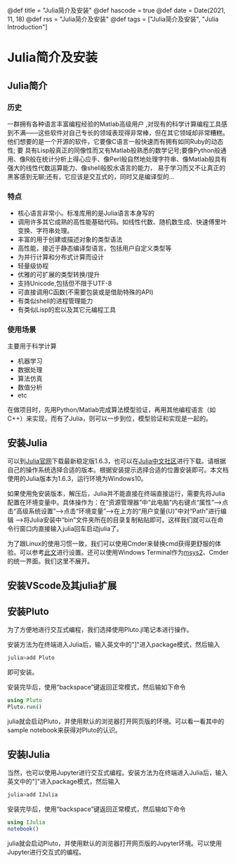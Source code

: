 @def title = "Julia简介及安装"
@def hascode = true
@def date = Date(2021, 11, 18)
@def rss = "Julia简介及安装"
@def tags = ["Julia简介及安装", "Julia Introduction"]

# Julia简介及安装


## Julia简介

### 历史

一群拥有各种语言丰富编程经验的Matlab高级用户 ,对现有的科学计算编程工具感到不满——这些软件对自己专长的领域表现得非常棒，但在其它领域却非常糟糕。他们想要的是一个开源的软件，它要像C语言一般快速而有拥有如同Ruby的动态性; 要
具有Lisp般真正的同像性而又有Matlab般熟悉的数学记号;要像Python般通用、像R般在统计分析上得心应手、像Perl般自然地处理字符串、像Matlab般具有强大的线性代数运算能力、像shell般胶水语言的能力， 易于学习而又不让真正的黑客感到无聊;还有，它应该是交互式的，同时又是编译型的...

### 特点

- 核心语言非常小。标准库用的是Julia语言本身写的
- 调用许多其它成熟的高性能基础代码。如线性代数、随机数生成、快速傅里叶变换、字符串处理。
- 丰富的用于创建或描述对象的类型语法
- 高性能，接近于静态编译型语言。包括用户自定义类型等
- 为并行计算和分布式计算而设计
- 轻量级协程
- 优雅的可扩展的类型转换/提升
- 支持Unicode,包括但不限于UTF-8
- 可直接调用C函数(不需要包装或是借助特殊的API)
- 有类似shelI的进程管理能力
- 有类似Lisp的宏以及其它元编程工具

### 使用场景

主要用于科学计算

- 机器学习
- 数据处理
- 算法仿真
- 数值分析
- etc

在做项目时，先用Python/Matlab完成算法模型验证，再用其他编程语言（如C++）来实现，而有了Julia，则可以一步到位，模型验证和实现是一起的。

## 安装Julia
可以到[Julia官网](https://julialang.org/)下载最新稳定版1.6.3，也可以在[Julia中文社区](https://cn.julialang.org/)进行下载。请根据自己的操作系统选择合适的版本。根据安装提示选择合适的位置安装即可。本文档使用的Julia版本为1.6.3，运行环境为Windows10。

如果使用免安装版本，解压后，Julia并不能直接在终端直接运行，需要先将Julia配置在环境变量中。具体操作为：在“资源管理器”中“此电脑”内右键点“属性”—>点击“高级系统设置”—>点击“环境变量”—>在上方的“用户变量(U)”中对“Path”进行编辑 —>将Julia安装中“bin”文件夹所在的目录复制粘贴即可。这样我们就可以在命令行窗口内直接输入julia回车启动julia了。

为了跟Linux的使用习惯一致，我们可以使用Cmder来替换cmd获得更舒服的体验。可以参考[此文](https://www.jianshu.com/p/5b7c985240a7)进行设置。还可以使用Windows Terminal作为[msys2](https://www.msys2.org/)、Cmder的统一界面。我们这里不展开。

## 安装VScode及其julia扩展

## 安装Pluto

为了方便地进行交互式编程，我们选择使用Pluto.jl笔记本进行操作。

安装方法为在终端进入Julia后，输入英文中的"]"进入package模式，然后输入

```julia
julia>add Pluto
```
即可安装。

安装完毕后，使用“backspace”键返回正常模式，然后输如下命令

```julia
using Pluto
Pluto.run()
```
julia就会启动Pluto，并使用默认的浏览器打开网页版的环境。可以看一看其中的sample notebook来获得对Pluto的认识。

## 安装IJulia
当然，也可以使用Jupyter进行交互式编程。安装方法为在终端进入Julia后，输入英文中的"]"进入package模式，然后输入

```julia
julia>add IJulia
```
安装完毕后，使用“backspace”键返回正常模式，然后输如下命令

```julia
using IJulia
notebook()
```
julia就会启动Pluto，并使用默认的浏览器打开网页版的Jupyter环境。可以使用Jupyter进行交互式的编程。